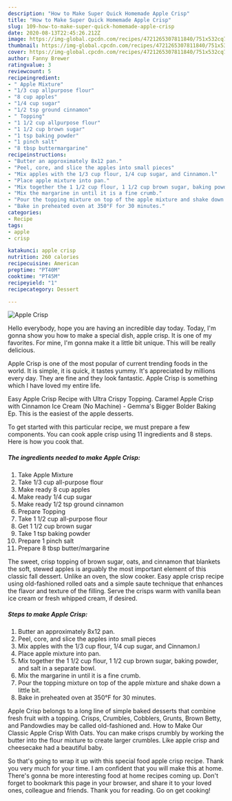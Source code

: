 ```yaml
---
description: "How to Make Super Quick Homemade Apple Crisp"
title: "How to Make Super Quick Homemade Apple Crisp"
slug: 109-how-to-make-super-quick-homemade-apple-crisp
date: 2020-08-13T22:45:26.212Z
image: https://img-global.cpcdn.com/recipes/4721265307811840/751x532cq70/apple-crisp-recipe-main-photo.jpg
thumbnail: https://img-global.cpcdn.com/recipes/4721265307811840/751x532cq70/apple-crisp-recipe-main-photo.jpg
cover: https://img-global.cpcdn.com/recipes/4721265307811840/751x532cq70/apple-crisp-recipe-main-photo.jpg
author: Fanny Brewer
ratingvalue: 3
reviewcount: 5
recipeingredient:
- " Apple Mixture"
- "1/3 cup allpurpose flour"
- "8 cup apples"
- "1/4 cup sugar"
- "1/2 tsp ground cinnamon"
- " Topping"
- "1 1/2 cup allpurpose flour"
- "1 1/2 cup brown sugar"
- "1 tsp baking powder"
- "1 pinch salt"
- "8 tbsp buttermargarine"
recipeinstructions:
- "Butter an approximately 8x12 pan."
- "Peel, core, and slice the apples into small pieces"
- "Mix apples with the 1/3 cup flour, 1/4 cup sugar, and Cinnamon.l"
- "Place apple mixture into pan."
- "Mix together the 1 1/2 cup flour, 1 1/2 cup brown sugar, baking powder, and salt in a separate bowl."
- "Mix the margarine in until it is a fine crumb."
- "Pour the topping mixture on top of the apple mixture and shake down a little bit."
- "Bake in preheated oven at 350°F for 30 minutes."
categories:
- Recipe
tags:
- apple
- crisp

katakunci: apple crisp 
nutrition: 260 calories
recipecuisine: American
preptime: "PT40M"
cooktime: "PT45M"
recipeyield: "1"
recipecategory: Dessert

---
```



![Apple Crisp](https://img-global.cpcdn.com/recipes/4721265307811840/751x532cq70/apple-crisp-recipe-main-photo.jpg)

Hello everybody, hope you are having an incredible day today. Today, I'm gonna show you how to make a special dish, apple crisp. It is one of my favorites. For mine, I'm gonna make it a little bit unique. This will be really delicious.

Apple Crisp is one of the most popular of current trending foods in the world. It is simple, it is quick, it tastes yummy. It's appreciated by millions every day. They are fine and they look fantastic. Apple Crisp is something which I have loved my entire life.

Easy Apple Crisp Recipe with Ultra Crispy Topping. Caramel Apple Crisp with Cinnamon Ice Cream (No Machine) - Gemma&#39;s Bigger Bolder Baking Ep. This is the easiest of the apple desserts.


To get started with this particular recipe, we must prepare a few components. You can cook apple crisp using 11 ingredients and 8 steps. Here is how you cook that.

##### The ingredients needed to make Apple Crisp:

1. Take  Apple Mixture
1. Take 1/3 cup all-purpose flour
1. Make ready 8 cup apples
1. Make ready 1/4 cup sugar
1. Make ready 1/2 tsp ground cinnamon
1. Prepare  Topping
1. Take 1 1/2 cup all-purpose flour
1. Get 1 1/2 cup brown sugar
1. Take 1 tsp baking powder
1. Prepare 1 pinch salt
1. Prepare 8 tbsp butter/margarine


The sweet, crisp topping of brown sugar, oats, and cinnamon that blankets the soft, stewed apples is arguably the most important element of this classic fall dessert. Unlike an oven, the slow cooker. Easy apple crisp recipe using old-fashioned rolled oats and a simple saute technique that enhances the flavor and texture of the filling. Serve the crisps warm with vanilla bean ice cream or fresh whipped cream, if desired. 

##### Steps to make Apple Crisp:

1. Butter an approximately 8x12 pan.
1. Peel, core, and slice the apples into small pieces
1. Mix apples with the 1/3 cup flour, 1/4 cup sugar, and Cinnamon.l
1. Place apple mixture into pan.
1. Mix together the 1 1/2 cup flour, 1 1/2 cup brown sugar, baking powder, and salt in a separate bowl.
1. Mix the margarine in until it is a fine crumb.
1. Pour the topping mixture on top of the apple mixture and shake down a little bit.
1. Bake in preheated oven at 350°F for 30 minutes.


Apple Crisp belongs to a long line of simple baked desserts that combine fresh fruit with a topping. Crisps, Crumbles, Cobblers, Grunts, Brown Betty, and Pandowdies may be called old-fashioned and. How to Make Our Classic Apple Crisp With Oats. You can make crisps crumbly by working the butter into the flour mixture to create larger crumbles. Like apple crisp and cheesecake had a beautiful baby. 

So that's going to wrap it up with this special food apple crisp recipe. Thank you very much for your time. I am confident that you will make this at home. There's gonna be more interesting food at home recipes coming up. Don't forget to bookmark this page in your browser, and share it to your loved ones, colleague and friends. Thank you for reading. Go on get cooking!
